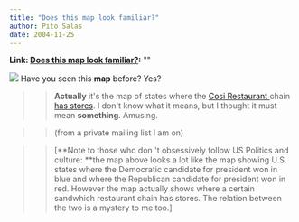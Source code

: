 ```yaml
---
title: "Does this map look familiar?"
author: Pito Salas
date: 2004-11-25
---
```


**Link: [Does this map look familiar?](None):** ""

![](https://i0.wp.com/www.xandocosi.com/images/CosiMap2.gif?w=584) Have you
seen this **map** before? Yes?

>>

>> **Actually** it's the map of states where the [Cosi Restaurant
](<http://www.xandocosi.com/>)chain [has
stores](<http://www.xandocosi.com/locator.html>). I don't know what it means,
but I thought it must mean **something**. Amusing.

>>

>> (from a private mailing list I am on)

>>

>> [**Note to those who don 't obsessively follow US Politics and culture:
**the map above looks a lot like the map showing U.S. states where the
Democratic candidate for president won in blue and where the Republican
candidate for president won in red. However the map actually shows where a
certain sandwhich restaurant chain has stores. The relation between the two is
a mystery to me too.]


